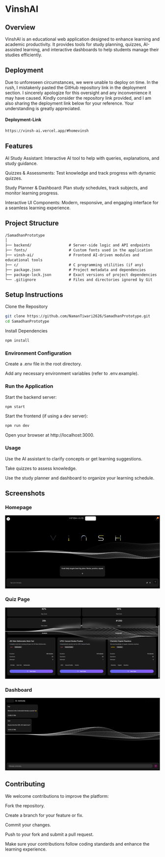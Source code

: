 # VinshAI
## Overview

VinshAI is an educational web application designed to enhance learning and academic productivity. It provides tools for study planning, quizzes, AI-assisted learning, and interactive dashboards to help students manage their studies efficiently.

## Deployment

Due to unforeseen circumstances, we were unable to deploy on time. In the rush, I mistakenly pasted the GitHub repository link in the deployment section. I sincerely apologize for this oversight and any inconvenience it may have caused. Kindly consider the repository link provided, and I am also sharing the deployment link below for your reference. Your understanding is greatly appreciated.

#### Deployment-Link
```bash
https://vinsh-ai.vercel.app/#homevinsh
```

## Features

AI Study Assistant: Interactive AI tool to help with queries, explanations, and study guidance.

Quizzes & Assessments: Test knowledge and track progress with dynamic quizzes.

Study Planner & Dashboard: Plan study schedules, track subjects, and monitor learning progress.

Interactive UI Components: Modern, responsive, and engaging interface for a seamless learning experience.

## Project Structure
```
/SamadhanPrototype
│
├── backend/                 # Server-side logic and API endpoints
├── fonts/                   # Custom fonts used in the application
├── vinsh-ai/                # Frontend AI-driven modules and educational tools
├── c/                       # C programming utilities (if any)
├── package.json             # Project metadata and dependencies
├── package-lock.json        # Exact versions of project dependencies
└── .gitignore               # Files and directories ignored by Git                    
```
## Setup Instructions

Clone the Repository
```bash
git clone https://github.com/NamanTiwari2626/SamadhanPrototype.git
cd SamadhanPrototype
```

Install Dependencies
```bash
npm install
```

### Environment Configuration

Create a .env file in the root directory.

Add any necessary environment variables (refer to .env.example).

### Run the Application

Start the backend server:

```bash
npm start
```

Start the frontend (if using a dev server):
```bash
npm run dev
```

Open your browser at http://localhost:3000.

### Usage

Use the AI assistant to clarify concepts or get learning suggestions.

Take quizzes to assess knowledge.

Use the study planner and dashboard to organize your learning schedule.

## Screenshots

### Homepage
![Homepage](screenshots/homepage.png)

### Quiz Page
![Quiz Page](screenshots/quiz-page.png)

### Dashboard
![Dashboard](screenshots/community-chat.png)


## Contributing

We welcome contributions to improve the platform:

Fork the repository.

Create a branch for your feature or fix.

Commit your changes.

Push to your fork and submit a pull request.

Make sure your contributions follow coding standards and enhance the learning experience.

